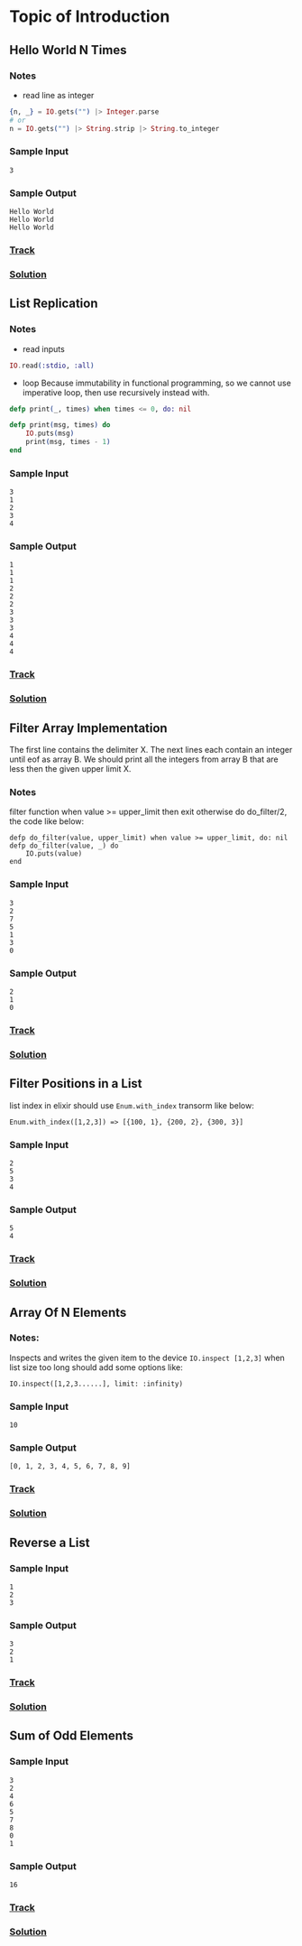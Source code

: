 Topic of Introduction
===
## Hello World N Times
### Notes
* read line as integer
```elixir
{n, _} = IO.gets("") |> Integer.parse
# or
n = IO.gets("") |> String.strip |> String.to_integer
```
### Sample Input
```
3
```
### Sample Output
```
Hello World
Hello World
Hello World
```
### [Track](https://www.hackerrank.com/challenges/fp-hello-world-n-times)
### [Solution](./introduction/hello-world-n-times.exs)

## List Replication
### Notes

* read inputs
```elixir
IO.read(:stdio, :all)
```
* loop
Because immutability in functional programming, so we cannot use imperative loop, then use recursively instead with.
```elixir
defp print(_, times) when times <= 0, do: nil

defp print(msg, times) do
    IO.puts(msg)
    print(msg, times - 1)
end
```
### Sample Input
```
3
1
2
3
4
```
### Sample Output
```
1
1
1
2
2
2
3
3
3
4
4
4
```

### [Track](https://www.hackerrank.com/challenges/fp-list-replication)
### [Solution](./introduction/list-replication.exs)

## Filter Array Implementation
The first line contains the delimiter X.
The next lines each contain an integer until eof as array B.
We should print all the integers from array B that are less then the given upper limit X.
### Notes
filter function when value >= upper_limit then exit otherwise do do_filter/2, the code like below:
```
defp do_filter(value, upper_limit) when value >= upper_limit, do: nil
defp do_filter(value, _) do
    IO.puts(value)
end
```
### Sample Input
```
3
2
7
5
1
3
0
```
### Sample Output
```
2
1
0
```

### [Track](https://www.hackerrank.com/challenges/fp-filter-array)
### [Solution](./introduction/filter-array.exs)

## Filter Positions in a List
list index in elixir should use `Enum.with_index` transorm like below:
```
Enum.with_index([1,2,3]) => [{100, 1}, {200, 2}, {300, 3}]
```
### Sample Input
```
2
5
3
4
```
### Sample Output
```
5
4
```
### [Track](https://www.hackerrank.com/challenges/fp-filter-positions-in-a-list)
### [Solution](./introduction/filter-position.exs)

## Array Of N Elements
### Notes:
Inspects and writes the given item to the device
`IO.inspect [1,2,3]`
when list size too long should add some options like:
```
IO.inspect([1,2,3......], limit: :infinity)
```
### Sample Input
```
10
```
### Sample Output
```
[0, 1, 2, 3, 4, 5, 6, 7, 8, 9]
```

### [Track](https://www.hackerrank.com/challenges/fp-array-of-n-elements)
### [Solution](./introduction/array-of-elements.exs)

## Reverse a List

### Sample Input
```
1
2
3
```
### Sample Output
```
3
2
1
```
### [Track](https://www.hackerrank.com/challenges/fp-reverse-a-list)
### [Solution](./introduction/reverse-list.exs)


## Sum of Odd Elements

### Sample Input
```
3
2
4
6
5
7
8
0
1
```

### Sample Output
```
16
```

### [Track](https://www.hackerrank.com/challenges/fp-sum-of-odd-elements)
### [Solution](./introduction/sum-odd.exs)